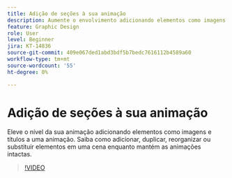 ```yaml
---
title: Adição de seções à sua animação
description: Aumente o envolvimento adicionando elementos como imagens e títulos a uma animação
feature: Graphic Design
role: User
level: Beginner
jira: KT-14836
source-git-commit: 409e067ded1abd3bdf5b7bedc7616112b4589a60
workflow-type: tm+mt
source-wordcount: '55'
ht-degree: 0%

---
```


# Adição de seções à sua animação

Eleve o nível da sua animação adicionando elementos como imagens e títulos a uma animação. Saiba como adicionar, duplicar, reorganizar ou substituir elementos em uma cena enquanto mantém as animações intactas.

>[!VIDEO](https://video.tv.adobe.com/v/3426982?quality=12&learn=on&hidetitle=true)
